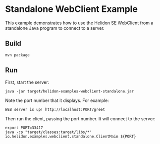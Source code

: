 # Standalone WebClient Example

This example demonstrates how to use the Helidon SE WebClient from a
standalone Java program to connect to a server.

## Build

```shell
mvn package
```

## Run

First, start the server:

```shell
java -jar target/helidon-examples-webclient-standalone.jar
```

Note the port number that it displays. For example:

```
WEB server is up! http://localhost:PORT/greet
```

Then run the client, passing the port number. It will connect
to the server:

```shell
export PORT=33417
java -cp "target/classes:target/libs/*" io.helidon.examples.webclient.standalone.ClientMain ${PORT}
```

